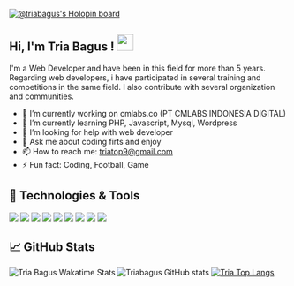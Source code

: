[![@triabagus's Holopin board](https://holopin.me/triabagus)](https://holopin.io/@triabagus)
## Hi, I'm Tria Bagus ! <img src="https://raw.githubusercontent.com/MartinHeinz/MartinHeinz/master/wave.gif" width="30px">
I'm a Web Developer and have been in this field for more than 5 years. Regarding web developers, i have participated in several training and competitions in the same field. I also contribute with several organization and communities. 

- 🔭 I’m currently working on cmlabs.co (PT CMLABS INDONESIA DIGITAL)
- 🌱 I’m currently learning PHP, Javascript, Mysql, Wordpress
- 🤔 I’m looking for help with web developer
- 💬 Ask me about coding firts and enjoy 
- 📫 How to reach me: triatop9@gmail.com
- ⚡ Fun fact: Coding, Football, Game 

## 🔧 Technologies & Tools
![](https://img.shields.io/badge/Shell-Bash-informational?style=flat&logo=gnu-bash&logoColor=white&color=57675c)
![](https://img.shields.io/badge/Code-JavaScript-informational?style=flat&logo=javascript&logoColor=white&color=57675c)
![](https://img.shields.io/badge/Code-Php-informational?&style=flat&logo=php&logoColor=white&color=57675c)
![](https://img.shields.io/badge/Code-Html5-informational?&style=flat&logo=html5&logoColor=white&color=57675c)
![](https://img.shields.io/badge/Code-Css3-informational?&style=flat&logo=css3&logoColor=white&color=57675c)
![](https://img.shields.io/badge/Code-Sass-informational?&style=flat&logo=sass&logoColor=white&color=57675c)
![](https://img.shields.io/badge/Code-Wordpress-informational?&style=flat&logo=wordpress&logoColor=white&color=57675c)
![](https://img.shields.io/badge/Tools-Mysql-informational?&style=flat&logo=mysql&logoColor=white&color=57675c)
![](https://img.shields.io/badge/Tools-Git-informational?&style=flat&logo=git&logoColor=white&color=57675c)
## &#x1f4c8; GitHub Stats 
![Triabagus GitHub stats](https://github-readme-stats.vercel.app/api?username=triabagus&show_icons=true&theme=radical&title_color=8da99b&text_color=ffffff&icon_color=8da99b&bg_color=000000)
[![Tria Top Langs](https://github-readme-stats.vercel.app/api/top-langs/?username=triabagus&layout=compact&title_color=8da99b&text_color=ffffff&icon_color=8da99b&bg_color=000000)](https://github.com/triabagus/github-readme-stats)
<img align='left' src="https://github-readme-stats.vercel.app/api/wakatime?username=triabagus&title_color=8da99b&text_color=ffffff&icon_color=a77df9&bg_color=000000" alt="Tria Bagus Wakatime Stats" style="padding-bottom:20px;"> 
 
<!--
**triabagus/triabagus** is a ✨ _special_ ✨ repository because its `README.md` (this file) appears on your GitHub profile.

Get Emoji in : https://emojipedia.org/objects/
Here are some ideas to get you started: 
-->
